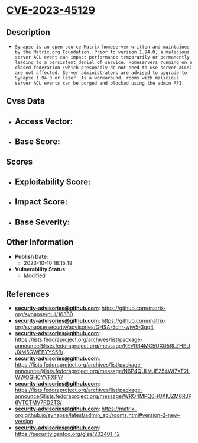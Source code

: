 
# [CVE-2023-45129](https://cve.mitre.org/cgi-bin/cvename.cgi?name=CVE-2023-45129)

## Description

- `Synapse is an open-source Matrix homeserver written and maintained by the Matrix.org Foundation. Prior to version 1.94.0, a malicious server ACL event can impact performance temporarily or permanently leading to a persistent denial of service. Homeservers running on a closed federation (which presumably do not need to use server ACLs) are not affected. Server administrators are advised to upgrade to Synapse 1.94.0 or later. As a workaround, rooms with malicious server ACL events can be purged and blocked using the admin API.`

## Cvss Data

- **Access Vector**:
  - 
- **Base Score**:
  - 

## Scores

- **Exploitability Score**:
  - 
- **Impact Score**:
  - 
- **Base Severity**:
  - 

## Other Information

- **Publish Date**:
  - 2023-10-10 18:15:19
- **Vulnerability Status**:
  - Modified

## References

- **security-advisories@github.com**: https://github.com/matrix-org/synapse/pull/16360
- **security-advisories@github.com**: https://github.com/matrix-org/synapse/security/advisories/GHSA-5chr-wjw5-3gq4
- **security-advisories@github.com**: https://lists.fedoraproject.org/archives/list/package-announce@lists.fedoraproject.org/message/KEVRB4MG5UXQ5RLZHSUJXM5GWEBYYS5B/
- **security-advisories@github.com**: https://lists.fedoraproject.org/archives/list/package-announce@lists.fedoraproject.org/message/N6P4QULVUE254WI7XF2LWWOGHCYVFXFY/
- **security-advisories@github.com**: https://lists.fedoraproject.org/archives/list/package-announce@lists.fedoraproject.org/message/WRO4MPQ6HOXIUZM6RJP6VTCTMV7RD2T3/
- **security-advisories@github.com**: https://matrix-org.github.io/synapse/latest/admin_api/rooms.html#version-2-new-version
- **security-advisories@github.com**: https://security.gentoo.org/glsa/202401-12
